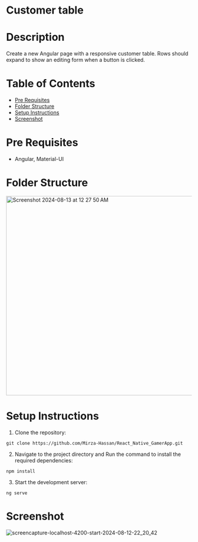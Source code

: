 # Customer table

# Description
Create a new Angular page with a responsive customer table. Rows should expand to show an editing form when a button is clicked.

# Table of Contents

- [Pre Requisites](#pre-requisites)
- [Folder Structure](#folder-structure)
- [Setup Instructions](#setup-instructions)
- [Screenshot](#screenshot)

# Pre Requisites

- Angular, Material-UI

# Folder Structure
<img width="541" alt="Screenshot 2024-08-13 at 12 27 50 AM" src="https://github.com/user-attachments/assets/78609c5c-0184-4c18-8814-c5d3a20ba104">

# Setup Instructions

1. Clone the repository:
```
git clone https://github.com/Mirza-Hassan/React_Native_GamerApp.git
```
2. Navigate to the project directory and Run the command to install the required dependencies:
```
npm install
```
3. Start the development server:
```
ng serve
```
# Screenshot

![screencapture-localhost-4200-start-2024-08-12-22_20_42](https://github.com/user-attachments/assets/71dd7f0d-91e5-4c12-8571-840aaaf78d2e)





